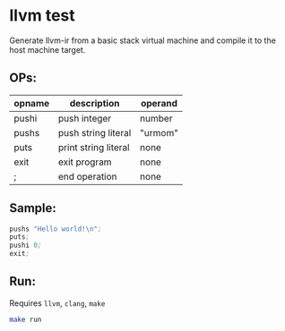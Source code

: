 # llvm test

Generate llvm-ir from a basic stack virtual machine and compile it to the host machine target.

## OPs:

| opname | description | operand |
| ------ | ----------- | ------- |
| pushi | push integer | number |
| pushs | push string literal | "urmom"|
| puts |print string literal | none |
| exit |exit program | none |
| ; | end operation | none |

## Sample:

```asm
pushs "Hello world!\n";
puts;
pushi 0;
exit;
```

## Run:

Requires `llvm`, `clang`, `make`

```bash
make run
```